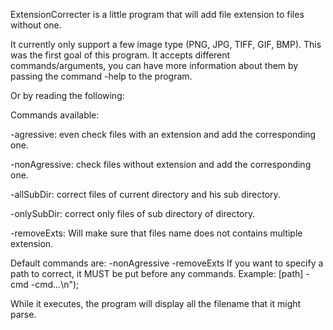 ExtensionCorrecter is a little program that will add file extension to files without one.

It currently only support a few image type (PNG, JPG, TIFF, GIF, BMP). This was the first goal of this program.
It accepts different commands/arguments, you can have more information about them by passing the command -help to the program.

Or by reading the following: 

Commands available:

-agressive: even check files with an extension and add the corresponding one.

-nonAgressive: check files without extension and add the corresponding one.

-allSubDir: correct files of current directory and his sub directory.

-onlySubDir: correct only files of sub directory of directory.

-removeExts: Will make sure that files name does not contains multiple extension.

Default commands are: -nonAgressive -removeExts
If you want to specify a path to correct, it MUST be put before any commands.
Example: [path] -cmd -cmd...\n");

While it executes, the program will display all the filename that it might parse.
